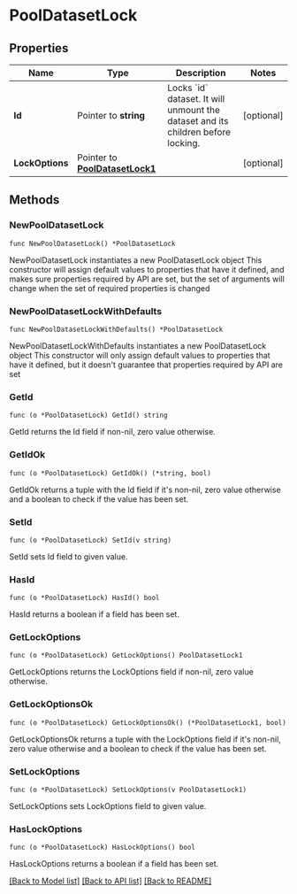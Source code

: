 # PoolDatasetLock

## Properties

Name | Type | Description | Notes
------------ | ------------- | ------------- | -------------
**Id** | Pointer to **string** | Locks &#x60;id&#x60; dataset. It will unmount the dataset and its children before locking. | [optional] 
**LockOptions** | Pointer to [**PoolDatasetLock1**](PoolDatasetLock1.md) |  | [optional] 

## Methods

### NewPoolDatasetLock

`func NewPoolDatasetLock() *PoolDatasetLock`

NewPoolDatasetLock instantiates a new PoolDatasetLock object
This constructor will assign default values to properties that have it defined,
and makes sure properties required by API are set, but the set of arguments
will change when the set of required properties is changed

### NewPoolDatasetLockWithDefaults

`func NewPoolDatasetLockWithDefaults() *PoolDatasetLock`

NewPoolDatasetLockWithDefaults instantiates a new PoolDatasetLock object
This constructor will only assign default values to properties that have it defined,
but it doesn't guarantee that properties required by API are set

### GetId

`func (o *PoolDatasetLock) GetId() string`

GetId returns the Id field if non-nil, zero value otherwise.

### GetIdOk

`func (o *PoolDatasetLock) GetIdOk() (*string, bool)`

GetIdOk returns a tuple with the Id field if it's non-nil, zero value otherwise
and a boolean to check if the value has been set.

### SetId

`func (o *PoolDatasetLock) SetId(v string)`

SetId sets Id field to given value.

### HasId

`func (o *PoolDatasetLock) HasId() bool`

HasId returns a boolean if a field has been set.

### GetLockOptions

`func (o *PoolDatasetLock) GetLockOptions() PoolDatasetLock1`

GetLockOptions returns the LockOptions field if non-nil, zero value otherwise.

### GetLockOptionsOk

`func (o *PoolDatasetLock) GetLockOptionsOk() (*PoolDatasetLock1, bool)`

GetLockOptionsOk returns a tuple with the LockOptions field if it's non-nil, zero value otherwise
and a boolean to check if the value has been set.

### SetLockOptions

`func (o *PoolDatasetLock) SetLockOptions(v PoolDatasetLock1)`

SetLockOptions sets LockOptions field to given value.

### HasLockOptions

`func (o *PoolDatasetLock) HasLockOptions() bool`

HasLockOptions returns a boolean if a field has been set.


[[Back to Model list]](../README.md#documentation-for-models) [[Back to API list]](../README.md#documentation-for-api-endpoints) [[Back to README]](../README.md)


